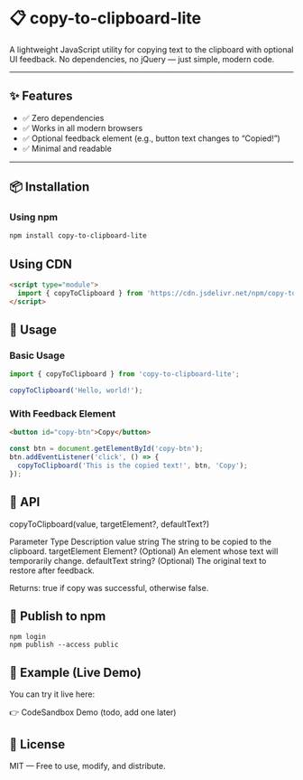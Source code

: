 # 📋 copy-to-clipboard-lite

A lightweight JavaScript utility for copying text to the clipboard with optional UI feedback. No dependencies, no jQuery — just simple, modern code.

---

## ✨ Features

- ✅ Zero dependencies
- ✅ Works in all modern browsers
- ✅ Optional feedback element (e.g., button text changes to “Copied!”)
- ✅ Minimal and readable

---

## 📦 Installation

### Using npm

```bash
npm install copy-to-clipboard-lite
```

## Using CDN

```html
<script type="module">
  import { copyToClipboard } from 'https://cdn.jsdelivr.net/npm/copy-to-clipboard-lite@1.0.0/dist/index.js';
</script>
```

## 🚀 Usage

### Basic Usage

```js
import { copyToClipboard } from 'copy-to-clipboard-lite';

copyToClipboard('Hello, world!');
```

### With Feedback Element

```html
<button id="copy-btn">Copy</button>
```

```js
const btn = document.getElementById('copy-btn');
btn.addEventListener('click', () => {
  copyToClipboard('This is the copied text!', btn, 'Copy');
});
```

## 📘 API

copyToClipboard(value, targetElement?, defaultText?)

Parameter	Type	Description
value	string	The string to be copied to the clipboard.
targetElement	Element?	(Optional) An element whose text will temporarily change.
defaultText	string?	(Optional) The original text to restore after feedback.

Returns: true if copy was successful, otherwise false.

## 🚀 Publish to npm

```
npm login
npm publish --access public
```

## 🧪 Example (Live Demo)

You can try it live here:

👉 CodeSandbox Demo (todo, add one later)

## 📄 License

MIT — Free to use, modify, and distribute.
